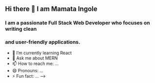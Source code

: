 ## Hi there 👋 I am Mamata Ingole

### I am a passionate Full Stack Web Developer who focuses on writing clean
### and user-friendly applications.



- 🌱 I’m currently learning React
- 💬 Ask me about MERN
- 📫 How to reach me: ...
- 😄 Pronouns: ...
- ⚡ Fun fact: ...
-->
